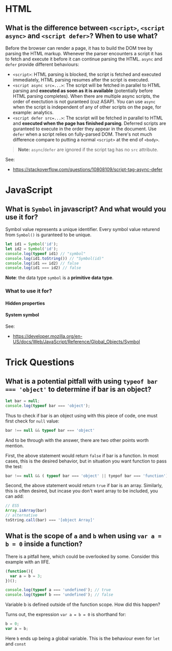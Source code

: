 # HTML

## What is the difference between `<script>`, `<script async>` and `<script defer>`? When to use what?

Before the browser can render a page, it has to build the DOM tree by parsing the HTML markup. Whenever the parser encounters a script it has to fetch and execute it before it can continue parsing the HTML. `async` and `defer` provide different behaviours:

- `<script>`: HTML parsing is blocked, the script is fetched and executed immediately, HTML parsing resumes after the script is executed.
- `<script async src=...>`: The script will be fetched in parallel to HTML parsing and **executed as soon as it is available** (potentially before HTML parsing completes). When there are multiple async scripts, the order of exectution is not guranteed (cuz ASAP). You can use `async` when the script is independent of any of other scripts on the page, for example: analytics.
- `<script defer src=...>`: The scsript will be fetched in parallel to HTML and **executed when the page has finished parsing**. Deferred scripts are guranteed to execute in the order they appear in the document. Use `defer` when a script relies on fully-parsed DOM. There's not much difference compare to putting a normal `<script>` at the end of `<body>`.

> **Note:** `async`/`defer` are ignored if the script tag has no `src` attribute.

See:
- https://stackoverflow.com/questions/10808109/script-tag-async-defer

# JavaScript

## What is `Symbol` in javascript? And what would you use it for?
Symbol value represents a unique identifier. Every symbol value returend from `Symbol()` is guranteed to be unique.
```js
let id1 = Symbol('id');
let id2 = Symbol('id');
console.log(typeof id1) // "symbol"
console.log(id1.toString()) // "Symbol(id)"
console.log(id1 == id2) // false
console.log(id1 === id2) // false
``` 
**Note**: the data type `symbol` is a **primitive data type**.

### What to use it for?
#### Hidden properties
#### System symbol

See:
- https://developer.mozilla.org/en-US/docs/Web/JavaScript/Reference/Global_Objects/Symbol


# Trick Questions

## What is a potential pitfall with using `typeof bar === 'object'` to determine if bar is an object?

```js
let bar = null;
console.log(typeof bar === 'object');
```
Thus to check if bar is an object using with this piece of code, one must first check for `null` value:
```js
bar !== null && typeof bar === 'object'
```

And to be through with the answer, there are two other points worth mention.

First, the above statement would return `false` if bar is a function. In most cases, this is the desired behavior, but in situation you want function to pass the test:
```js
bar !== null && ( typeof bar === 'object' || tyepof bar === 'function')
```

Second, the above statement would return `true` if bar is an array. Similarly, this is often desired, but incase you don't want array to be included, you can add:
```js
// ES5
Array.isArray(bar)
// alternative
toString.call(bar) === '[object Array]'
```

## What is the scope of `a` and `b` when using `var a = b = 0` inside a function?
There is a pitfall here, which could be overlooked by some. Consider this example with an IIFE.
```js
(function(){
  var a = b = 3;
})();

console.log(typeof a === 'undefined'); // true
console.log(typeof b === 'undefined'); // false
```
Variable b is defined outside of the function scope. How did this happen?

Turns out, the expression `var a = b = 0` is shorthand for:
```js
b = 0; 
var a = b;
```
Here `b` ends up being a global variable. This is the behaviour even for `let` and `const`
